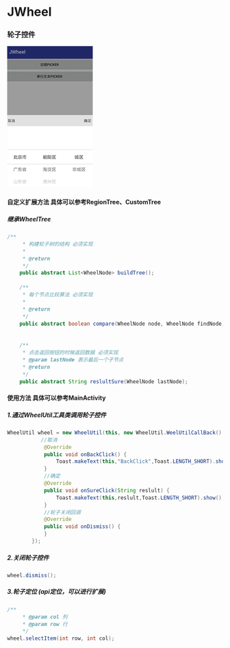 # JWheel
### 轮子控件 
![](https://github.com/janedler/JWheel/raw/master/screen_1.png) 

#### 自定义扩展方法 具体可以参考RegionTree、CustomTree
##### 继承WheelTree
```java
/**
     * 构建轮子树的结构 必须实现
     *
     * @return
     */
    public abstract List<WheelNode> buildTree();

    /**
     * 每个节点比较算法 必须实现
     *
     * @return
     */
    public abstract boolean compare(WheelNode node, WheelNode findNode);


    /**
     * 点击返回按钮的时候返回数据 必须实现
     * @param lastNode 表示最后一个子节点
     * @return
     */
    public abstract String reslultSure(WheelNode lastNode);

```

#### 使用方法 具体可以参考MainActivity

##### 1.通过WheelUtil工具类调用轮子控件
```java
WheelUtil wheel = new WheelUtil(this, new WheelUtil.WeelUtilCallBack() {
           //取消
            @Override
            public void onBackClick() {
                Toast.makeText(this,"BackClick",Toast.LENGTH_SHORT).show();
            }
            //确定
            @Override
            public void onSureClick(String reslult) {
                Toast.makeText(this,reslult,Toast.LENGTH_SHORT).show();
            }
            //轮子关闭回调
            @Override
            public void onDismiss() {
            }
        });
```
##### 2.关闭轮子控件
```java
wheel.dismiss();
```
##### 3.轮子定位 (api定位，可以进行扩展) 
```java
/**
     * @param col 列
     * @param row 行
     */
wheel.selectItem(int row, int col);
```
